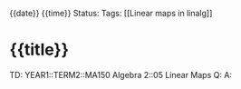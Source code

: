 {{date}} {{time}}
Status: 
Tags: [[Linear maps in linalg]]
# {{title}}

TD: YEAR1::TERM2::MA150 Algebra 2::05 Linear Maps
Q: 
A: 